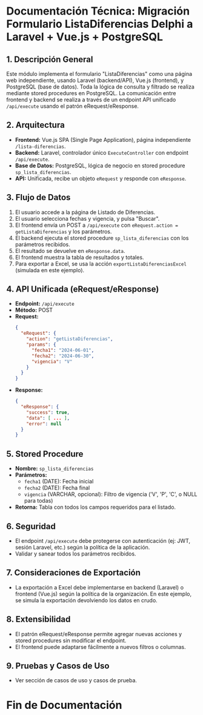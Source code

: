 # Documentación Técnica: Migración Formulario ListaDiferencias Delphi a Laravel + Vue.js + PostgreSQL

## 1. Descripción General
Este módulo implementa el formulario "ListaDiferencias" como una página web independiente, usando Laravel (backend/API), Vue.js (frontend), y PostgreSQL (base de datos). Toda la lógica de consulta y filtrado se realiza mediante stored procedures en PostgreSQL. La comunicación entre frontend y backend se realiza a través de un endpoint API unificado `/api/execute` usando el patrón eRequest/eResponse.

## 2. Arquitectura
- **Frontend:** Vue.js SPA (Single Page Application), página independiente `/lista-diferencias`.
- **Backend:** Laravel, controlador único `ExecuteController` con endpoint `/api/execute`.
- **Base de Datos:** PostgreSQL, lógica de negocio en stored procedure `sp_lista_diferencias`.
- **API:** Unificada, recibe un objeto `eRequest` y responde con `eResponse`.

## 3. Flujo de Datos
1. El usuario accede a la página de Listado de Diferencias.
2. El usuario selecciona fechas y vigencia, y pulsa "Buscar".
3. El frontend envía un POST a `/api/execute` con `eRequest.action = getListaDiferencias` y los parámetros.
4. El backend ejecuta el stored procedure `sp_lista_diferencias` con los parámetros recibidos.
5. El resultado se devuelve en `eResponse.data`.
6. El frontend muestra la tabla de resultados y totales.
7. Para exportar a Excel, se usa la acción `exportListaDiferenciasExcel` (simulada en este ejemplo).

## 4. API Unificada (eRequest/eResponse)
- **Endpoint:** `/api/execute`
- **Método:** POST
- **Request:**
  ```json
  {
    "eRequest": {
      "action": "getListaDiferencias",
      "params": {
        "fecha1": "2024-06-01",
        "fecha2": "2024-06-30",
        "vigencia": "V"
      }
    }
  }
  ```
- **Response:**
  ```json
  {
    "eResponse": {
      "success": true,
      "data": [ ... ],
      "error": null
    }
  }
  ```

## 5. Stored Procedure
- **Nombre:** `sp_lista_diferencias`
- **Parámetros:**
  - `fecha1` (DATE): Fecha inicial
  - `fecha2` (DATE): Fecha final
  - `vigencia` (VARCHAR, opcional): Filtro de vigencia ('V', 'P', 'C', o NULL para todas)
- **Retorna:** Tabla con todos los campos requeridos para el listado.

## 6. Seguridad
- El endpoint `/api/execute` debe protegerse con autenticación (ej: JWT, sesión Laravel, etc.) según la política de la aplicación.
- Validar y sanear todos los parámetros recibidos.

## 7. Consideraciones de Exportación
- La exportación a Excel debe implementarse en backend (Laravel) o frontend (Vue.js) según la política de la organización. En este ejemplo, se simula la exportación devolviendo los datos en crudo.

## 8. Extensibilidad
- El patrón eRequest/eResponse permite agregar nuevas acciones y stored procedures sin modificar el endpoint.
- El frontend puede adaptarse fácilmente a nuevos filtros o columnas.

## 9. Pruebas y Casos de Uso
- Ver sección de casos de uso y casos de prueba.

# Fin de Documentación

